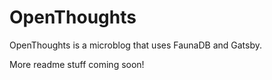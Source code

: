 # OpenThoughts

OpenThoughts is a microblog that uses FaunaDB and Gatsby.

More readme stuff coming soon!
